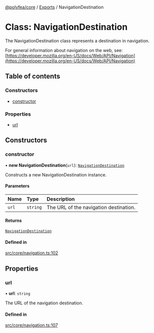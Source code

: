 [@polyfea/core](../README.md) / [Exports](../modules.md) / NavigationDestination

# Class: NavigationDestination

The NavigationDestination class represents a destination in navigation.

For general information about navigation on the web, see:
[https://developer.mozilla.org/en-US/docs/Web/API/Navigation](https://developer.mozilla.org/en-US/docs/Web/API/Navigation)

## Table of contents

### Constructors

- [constructor](NavigationDestination.md#constructor)

### Properties

- [url](NavigationDestination.md#url)

## Constructors

### constructor

• **new NavigationDestination**(`url`): [`NavigationDestination`](NavigationDestination.md)

Constructs a new NavigationDestination instance.

#### Parameters

| Name | Type | Description |
| :------ | :------ | :------ |
| `url` | `string` | The URL of the navigation destination. |

#### Returns

[`NavigationDestination`](NavigationDestination.md)

#### Defined in

[src/core/navigation.ts:102](https://github.com/polyfea/core/blob/main/src/core/navigation.ts#L102)

## Properties

### url

• **url**: `string`

The URL of the navigation destination.

#### Defined in

[src/core/navigation.ts:107](https://github.com/polyfea/core/blob/main/src/core/navigation.ts#L107)
